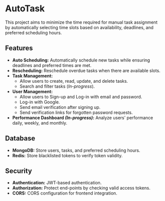 # AutoTask
This project aims to minimize the time required for manual task assignment by automatically selecting time slots based on availability, deadlines, and preferred scheduling hours.

## Features
- **Auto Scheduling:** Automatically schedule new tasks while ensuring deadlines and preferred times are met.
- **Rescheduling:** Reschedule overdue tasks when there are available slots.
- **Task Management:** 
  - Allow users to create, read, update, and delete tasks.
  - Search and filter tasks (*In-progress*).
- **User Management:** 
  - Allow users to Sign-up and Log-in with email and password.
  - Log-in with Google.
  - Send email verification after signing up.
  - Send verification links for forgotten password requests.
- **Performance Dashboard *(In-progress)*:** Analyze users' performance daily, weekly, and monthly.

## Database
- **MongoDB:** Store users, tasks, and preferred scheduling hours.
- **Redis:** Store blacklisted tokens to verify token validity.

## Security
- **Authentication:** JWT-based authentication.
- **Authorization:** Protect end-points by checking valid access tokens.
- **CORS:** CORS configuration for frontend integration.
